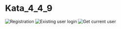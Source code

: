 # Kata_4_4_9
![Registration](https://user-images.githubusercontent.com/132057424/270665993-72e29d7c-8b50-43b4-86b8-0d645fc797f4.png)
![Existing user login](https://user-images.githubusercontent.com/132057424/270666047-9975a676-63c3-4090-abd4-9925267c7aca.png)
![Get current user](https://user-images.githubusercontent.com/132057424/270666086-bb05849c-6794-4e6f-98c8-015aedaded5d.png)
